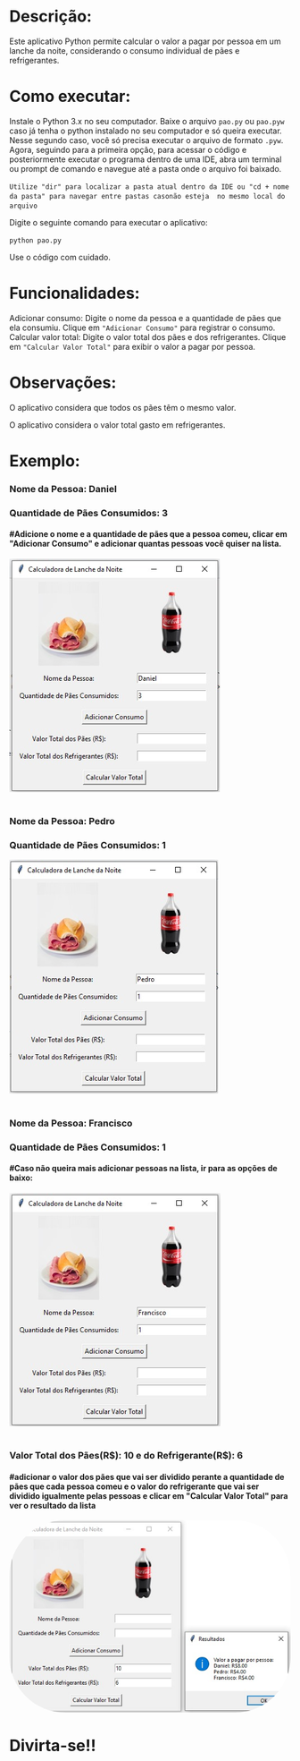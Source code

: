 # Descrição:

Este aplicativo Python permite calcular o valor a pagar por pessoa em um lanche da noite, considerando o consumo individual de pães e refrigerantes.

# Como executar:

Instale o Python 3.x no seu computador.
Baixe o arquivo `pao.py` ou `pao.pyw` caso já tenha o python instalado no seu computador e só queira executar.
Nesse segundo caso, você só precisa executar o arquivo de formato `.pyw`.
Agora, seguindo para a primeira opção, para acessar o código e posteriormente executar o programa dentro de uma IDE, 
abra um terminal ou prompt de comando e navegue até a pasta onde o arquivo foi baixado. 

`Utilize "dir" para localizar a pasta atual dentro da IDE ou "cd + nome da pasta" para navegar entre pastas casonão esteja  no mesmo local do arquivo`

Digite o seguinte comando para executar o aplicativo:

`python pao.py`

Use o código com cuidado.

# Funcionalidades:

Adicionar consumo: Digite o nome da pessoa e a quantidade de pães que ela consumiu. Clique em `"Adicionar Consumo"` para registrar o consumo.
Calcular valor total: Digite o valor total dos pães e dos refrigerantes. Clique em `"Calcular Valor Total"` para exibir o valor a pagar por pessoa.

# Observações:

O aplicativo considera que todos os pães têm o mesmo valor.

O aplicativo considera o valor total gasto em refrigerantes.

# Exemplo:

<p><h3>Nome da Pessoa: Daniel</h3></p>
<p><h3>Quantidade de Pães Consumidos: 3</h3></p>
<p><h4>#Adicione o nome e a quantidade de pães que a pessoa comeu, clicar em "Adicionar Consumo" e adicionar quantas pessoas você quiser na lista.</h4></p>
<img src="img/Ex.Daniel.jpg">

<h1></h1>

<p><h3>Nome da Pessoa: Pedro</h3></p>
<p><h3>Quantidade de Pães Consumidos: 1</h3></p>
<img src="img/Ex.Pedro.jpg">

<h1></h1>

<p><h3>Nome da Pessoa: Francisco</h3></p>
<p><h3>Quantidade de Pães Consumidos: 1</h3></p>
<h4>#Caso não queira mais adicionar pessoas na lista, ir para as opções de baixo:</h4>
<img src="img/Ex.Francisco.jpg">

<h1></h1>

<p><h3>Valor Total dos Pães(R$): 10 e do Refrigerante(R$): 6</h3></p>
<p><h4>#adicionar o valor dos pães que vai ser dividido perante a quantidade de pães que cada pessoa comeu e o valor do refrigerante que vai ser dividido igualmente pelas pessoas e clicar em "Calcular Valor Total" para ver o resultado da lista</h4></p>

<img src="img/Ex.CalculoValor.jpg" style="border-radius: 100px">

# Divirta-se!!
